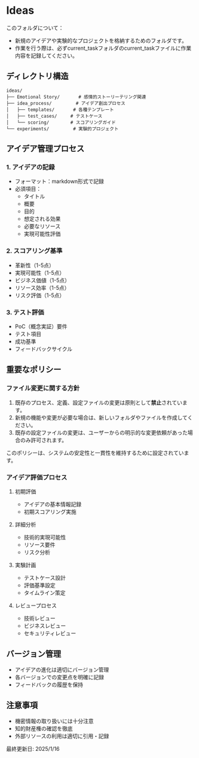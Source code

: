 # Ideas

このフォルダについて：
- 新規のアイデアや実験的なプロジェクトを格納するためのフォルダです。
- 作業を行う際は、必ずcurrent_taskフォルダのcurrent_taskファイルに作業内容を記録してください。

## ディレクトリ構造
```
ideas/
├── Emotional Story/       # 感情的ストーリーテリング関連
├── idea_process/         # アイデア創出プロセス
│   ├── templates/       # 各種テンプレート
│   ├── test_cases/     # テストケース
│   └── scoring/        # スコアリングガイド
└── experiments/         # 実験的プロジェクト
```

## アイデア管理プロセス

### 1. アイデアの記録
- フォーマット：markdown形式で記録
- 必須項目：
  - タイトル
  - 概要
  - 目的
  - 想定される効果
  - 必要なリソース
  - 実現可能性評価

### 2. スコアリング基準
- 革新性（1-5点）
- 実現可能性（1-5点）
- ビジネス価値（1-5点）
- リソース効率（1-5点）
- リスク評価（1-5点）

### 3. テスト評価
- PoC（概念実証）要件
- テスト項目
- 成功基準
- フィードバックサイクル

## 重要なポリシー

### ファイル変更に関する方針
1. 既存のプロセス、定義、設定ファイルの変更は原則として**禁止**されています。
2. 新規の機能や変更が必要な場合は、新しいフォルダやファイルを作成してください。
3. 既存の設定ファイルの変更は、ユーザーからの明示的な変更依頼があった場合のみ許可されます。

このポリシーは、システムの安定性と一貫性を維持するために設定されています。

### アイデア評価プロセス
1. 初期評価
   - アイデアの基本情報記録
   - 初期スコアリング実施

2. 詳細分析
   - 技術的実現可能性
   - リソース要件
   - リスク分析

3. 実験計画
   - テストケース設計
   - 評価基準設定
   - タイムライン策定

4. レビュープロセス
   - 技術レビュー
   - ビジネスレビュー
   - セキュリティレビュー

## バージョン管理
- アイデアの進化は適切にバージョン管理
- 各バージョンでの変更点を明確に記録
- フィードバックの履歴を保持

## 注意事項
- 機密情報の取り扱いには十分注意
- 知的財産権の確認を徹底
- 外部リソースの利用は適切に引用・記録

最終更新日: 2025/1/16
